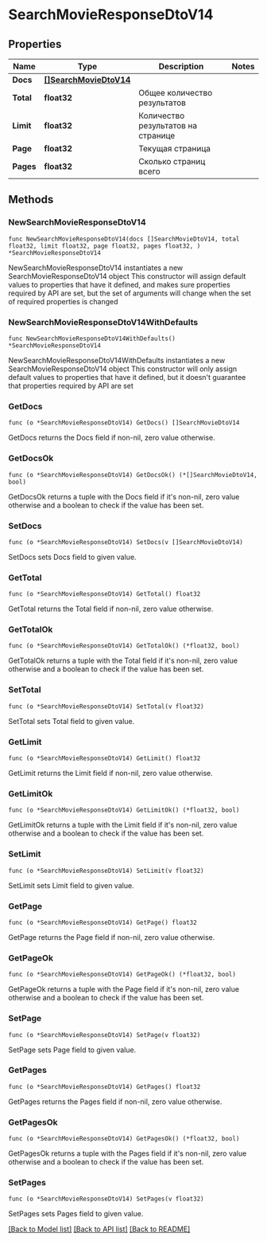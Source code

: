 # SearchMovieResponseDtoV14

## Properties

Name | Type | Description | Notes
------------ | ------------- | ------------- | -------------
**Docs** | [**[]SearchMovieDtoV14**](SearchMovieDtoV14.md) |  | 
**Total** | **float32** | Общее количество результатов | 
**Limit** | **float32** | Количество результатов на странице | 
**Page** | **float32** | Текущая страница | 
**Pages** | **float32** | Сколько страниц всего | 

## Methods

### NewSearchMovieResponseDtoV14

`func NewSearchMovieResponseDtoV14(docs []SearchMovieDtoV14, total float32, limit float32, page float32, pages float32, ) *SearchMovieResponseDtoV14`

NewSearchMovieResponseDtoV14 instantiates a new SearchMovieResponseDtoV14 object
This constructor will assign default values to properties that have it defined,
and makes sure properties required by API are set, but the set of arguments
will change when the set of required properties is changed

### NewSearchMovieResponseDtoV14WithDefaults

`func NewSearchMovieResponseDtoV14WithDefaults() *SearchMovieResponseDtoV14`

NewSearchMovieResponseDtoV14WithDefaults instantiates a new SearchMovieResponseDtoV14 object
This constructor will only assign default values to properties that have it defined,
but it doesn't guarantee that properties required by API are set

### GetDocs

`func (o *SearchMovieResponseDtoV14) GetDocs() []SearchMovieDtoV14`

GetDocs returns the Docs field if non-nil, zero value otherwise.

### GetDocsOk

`func (o *SearchMovieResponseDtoV14) GetDocsOk() (*[]SearchMovieDtoV14, bool)`

GetDocsOk returns a tuple with the Docs field if it's non-nil, zero value otherwise
and a boolean to check if the value has been set.

### SetDocs

`func (o *SearchMovieResponseDtoV14) SetDocs(v []SearchMovieDtoV14)`

SetDocs sets Docs field to given value.


### GetTotal

`func (o *SearchMovieResponseDtoV14) GetTotal() float32`

GetTotal returns the Total field if non-nil, zero value otherwise.

### GetTotalOk

`func (o *SearchMovieResponseDtoV14) GetTotalOk() (*float32, bool)`

GetTotalOk returns a tuple with the Total field if it's non-nil, zero value otherwise
and a boolean to check if the value has been set.

### SetTotal

`func (o *SearchMovieResponseDtoV14) SetTotal(v float32)`

SetTotal sets Total field to given value.


### GetLimit

`func (o *SearchMovieResponseDtoV14) GetLimit() float32`

GetLimit returns the Limit field if non-nil, zero value otherwise.

### GetLimitOk

`func (o *SearchMovieResponseDtoV14) GetLimitOk() (*float32, bool)`

GetLimitOk returns a tuple with the Limit field if it's non-nil, zero value otherwise
and a boolean to check if the value has been set.

### SetLimit

`func (o *SearchMovieResponseDtoV14) SetLimit(v float32)`

SetLimit sets Limit field to given value.


### GetPage

`func (o *SearchMovieResponseDtoV14) GetPage() float32`

GetPage returns the Page field if non-nil, zero value otherwise.

### GetPageOk

`func (o *SearchMovieResponseDtoV14) GetPageOk() (*float32, bool)`

GetPageOk returns a tuple with the Page field if it's non-nil, zero value otherwise
and a boolean to check if the value has been set.

### SetPage

`func (o *SearchMovieResponseDtoV14) SetPage(v float32)`

SetPage sets Page field to given value.


### GetPages

`func (o *SearchMovieResponseDtoV14) GetPages() float32`

GetPages returns the Pages field if non-nil, zero value otherwise.

### GetPagesOk

`func (o *SearchMovieResponseDtoV14) GetPagesOk() (*float32, bool)`

GetPagesOk returns a tuple with the Pages field if it's non-nil, zero value otherwise
and a boolean to check if the value has been set.

### SetPages

`func (o *SearchMovieResponseDtoV14) SetPages(v float32)`

SetPages sets Pages field to given value.



[[Back to Model list]](../README.md#documentation-for-models) [[Back to API list]](../README.md#documentation-for-api-endpoints) [[Back to README]](../README.md)


